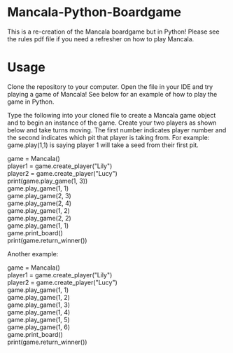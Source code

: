 # Mancala-Python-Boardgame
This is a re-creation of the Mancala boardgame but in Python! Please see the rules pdf file if you need a refresher on how to play Mancala. 

# Usage
Clone the repository to your computer. Open the file in your IDE and try playing a game of Mancala! See below for an example of how to play the game in Python. 


Type the following into your cloned file to create a Mancala game object and to begin an instance of the game. Create your two players as shown below and take turns moving. The first number indicates player number and the second indicates which pit that player is taking from. For example: game.play(1,1) is saying player 1 will take a seed from their first pit.

game = Mancala() <br />
player1 = game.create_player("Lily") <br />
player2 = game.create_player("Lucy") <br />
print(game.play_game(1, 3)) <br />
game.play_game(1, 1) <br />
game.play_game(2, 3) <br />
game.play_game(2, 4) <br />
game.play_game(1, 2) <br />
game.play_game(2, 2) <br />
game.play_game(1, 1) <br />
game.print_board() <br />
print(game.return_winner()) <br />

Another example:

game = Mancala() <br />
player1 = game.create_player("Lily") <br />
player2 = game.create_player("Lucy") <br />
game.play_game(1, 1) <br />
game.play_game(1, 2) <br />
game.play_game(1, 3) <br />
game.play_game(1, 4) <br />
game.play_game(1, 5) <br />
game.play_game(1, 6) <br />
game.print_board() <br />
print(game.return_winner()) <br />
